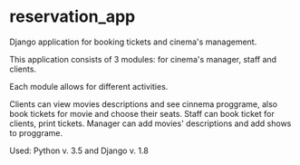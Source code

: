# reservation_app

Django application for booking tickets and cinema's management.

This application consists of 3 modules: for cinema's manager, staff and clients.

Each module allows for different activities.

Clients can view movies descriptions and see cinnema proggrame, also book tickets for movie and choose their seats.
Staff can book ticket for clients, print tickets.
Manager can add movies' descriptions and add shows to proggrame.

Used: Python v. 3.5 and Django v. 1.8

